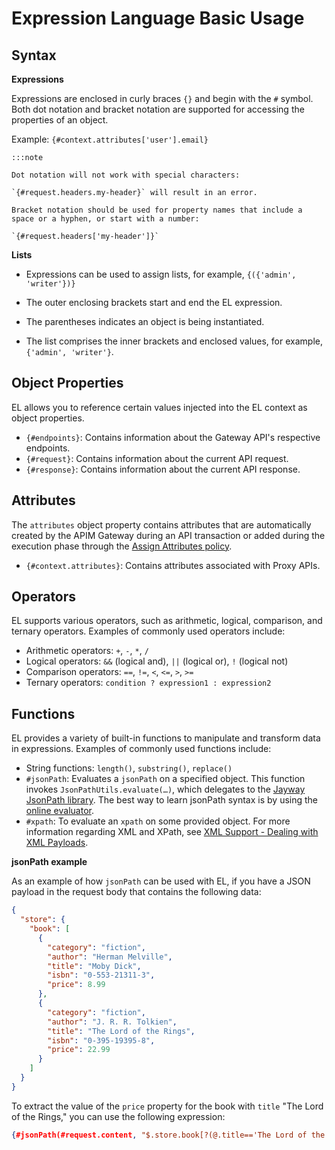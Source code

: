 # Expression Language Basic Usage

<head>
  <meta name="guidename" content="API Management"/>
  <meta name="context" content="GUID-081a1b01-9f92-458b-bbb8-411ed62bb76f"/>
</head>

## Syntax

**Expressions**

Expressions are enclosed in curly braces `{}` and begin with the `#` symbol. Both dot notation and bracket notation are supported for accessing the properties of an object.

Example: `{#context.attributes['user'].email}`

    :::note
    
    Dot notation will not work with special characters:

    `{#request.headers.my-header}` will result in an error.

    Bracket notation should be used for property names that include a space or a hyphen, or start with a number:

    `{#request.headers['my-header']}`

**Lists**

- Expressions can be used to assign lists, for example, `{({'admin', 'writer'})}`

- The outer enclosing brackets start and end the EL expression.

- The parentheses indicates an object is being instantiated.

- The list comprises the inner brackets and enclosed values, for example, `{'admin', 'writer'}`.

## Object Properties

EL allows you to reference certain values injected into the EL context as object properties. 
- `{#endpoints}`: Contains information about the Gateway API's respective endpoints.
- `{#request}`: Contains information about the current API request.
- `{#response}`: Contains information about the current API response.

## Attributes

The `attributes` object property contains attributes that are automatically created by the APIM Gateway during an API transaction or added during the execution phase through the [Assign Attributes policy](/docs/Atomsphere/API%20Management/Topics/api-assign_attributes_policy.md).

- `{#context.attributes}`: Contains attributes associated with Proxy APIs. 

## Operators

EL supports various operators, such as arithmetic, logical, comparison, and ternary operators. Examples of commonly used operators include:

- Arithmetic operators: `+`, `-`, `*`, `/`
- Logical operators: `&&` (logical and), `||` (logical or), `!` (logical not)
- Comparison operators: `==`, `!=`, `<`, `<=`, `>`, `>=`
- Ternary operators: `condition ? expression1 : expression2`

## Functions

EL provides a variety of built-in functions to manipulate and transform data in expressions. Examples of commonly used functions include:
- String functions: `length()`, `substring()`, `replace()`
- `#jsonPath`: Evaluates a `jsonPath` on a specified object. This function invokes `JsonPathUtils.evaluate(…​)`, which delegates to the [Jayway JsonPath library](https://github.com/json-path/JsonPath). The best way to learn jsonPath syntax is by using the [online evaluator](https://jsonpath.com/). 
- `#xpath`: To evaluate an `xpath` on some provided object. For more information regarding XML and XPath, see [XML Support - Dealing with XML Payloads](https://docs.spring.io/spring-integration/docs/5.5.11/reference/html/xml.html).

**jsonPath example**

As an example of how `jsonPath` can be used with EL, if you have a JSON payload in the request body that contains the following data:

``` json
{
  "store": {
    "book": [
      {
        "category": "fiction",
        "author": "Herman Melville",
        "title": "Moby Dick",
        "isbn": "0-553-21311-3",
        "price": 8.99
      },
      {
        "category": "fiction",
        "author": "J. R. R. Tolkien",
        "title": "The Lord of the Rings",
        "isbn": "0-395-19395-8",
        "price": 22.99
      }
    ]
  }
}
```

To extract the value of the `price` property for the book with `title` "The Lord of the Rings," you can use the following expression:

``` json
{#jsonPath(#request.content, "$.store.book[?(@.title=='The Lord of the Rings')].price")}
```
